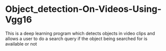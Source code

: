 # Object_detection-On-Videos-Using-Vgg16
This is a deep learning program which detects objects in video clips and allows a user to do a search query if the object being searched for is available or not
